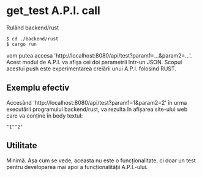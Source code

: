 # get_test A.P.I. call

Rulând backend/rust
```
$ cd ./backend/rust
$ cargo run
```
vom putea accesa 'http://localhost:8080/api/test?param1=...&param2=...'.
Acest modul de A.P.I. va afișa cei doi parametrii într-un JSON. Scopul acestui push este experimentarea creiării unui A.P.I. folosind RUST.

## Exemplu efectiv

Accesând 'http://localhost:8080/api/test?param1=1&param2=2' în urma executării programului backend/rust, va rezulta în afișarea site-ului web care va conține în body textul:

```
"1""2"
```

## Utilitate

Minimă. Așa cum se vede, aceasta nu este o funcționalitate, ci doar un test pentru developarea mai apoi a funcționalității A.P.I.-ului.

